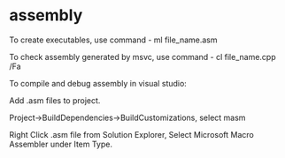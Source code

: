 # assembly

To create executables, use command - ml file_name.asm

To check assembly generated by msvc, use command - cl file_name.cpp /Fa

To compile and debug assembly in visual studio:

Add .asm files to project.

Project->BuildDependencies->BuildCustomizations, select masm

Right Click .asm file from Solution Explorer, Select Microsoft Macro Assembler under Item Type.
